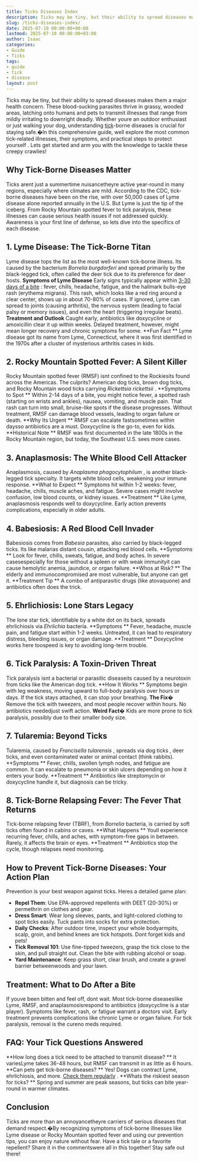 ```yaml
---
title: Ticks Diseases Index
description: Ticks may be tiny, but their ability to spread diseases makes them a major health concern. These blood-sucking parasites thrive in grassy, wooded areas,...
slug: /ticks-diseases-index/
date: 2025-07-10 00:00:00+00:00
lastmod: 2025-07-10 00:00:00+03:00
author: Isaac
categories:
- Guide
- Ticks
tags:
- guide
- tick
- disease
layout: post
---
```

Ticks may be tiny, but their ability to spread diseases makes them a major health concern. These blood-sucking parasites thrive in grassy, wooded areas, latching onto humans and pets to transmit illnesses that range from mildly irritating to downright deadly.
Whether youre an outdoor enthusiast or just walking your dog, understanding [tick](https://pestpolicy.com/how-long-do-ticks-live-on-humans/)-borne diseases is crucial for staying safe.�In this comprehensive guide, well explore the most common tick-related illnesses, their symptoms, and practical
steps to protect yourself
. Lets get started and arm you with the knowledge to tackle these creepy crawlies!
## Why Tick-Borne Diseases Matter
Ticks arent just a summertime nuisancetheyre active year-round in many regions, especially where climates are mild. According to the CDC, tick-borne diseases have been on the rise, with over 50,000 cases of Lyme disease alone reported annually in the U.S. But Lyme is just the tip of the iceberg.
From Rocky Mountain spotted fever to tick paralysis, these illnesses can cause serious health issues if not addressed quickly. Awareness is your first line of defense, so lets dive into the specifics of each disease.

## 1. Lyme Disease: The Tick-Borne Titan
Lyme disease tops the list as the most well-known tick-borne illness. Its caused by the bacterium
*Borrelia burgdorferi*
and spread primarily by the black-legged tick, often called the deer tick due to its preference for deer hosts.
**Symptoms of Lyme Disease**
Early signs typically appear within
[3-30 days of a bite](https://pestpolicy.com/how-long-do-ticks-live-on-humans/)
: fever, chills, headache, fatigue, and the hallmark bulls-eye rash (erythema migrans). This rash, which looks like a red ring around a clear center, shows up in about 70-80% of cases. If ignored, Lyme can spread to joints (causing arthritis), the nervous system (leading to facial palsy or memory issues), and even the heart (triggering irregular beats).
**Treatment and Outlook**
Caught early, antibiotics like doxycycline or amoxicillin clear it up within weeks. Delayed treatment, however, might mean longer recovery and chronic symptoms for some.
**Fun Fact **
Lyme disease got its name from Lyme, Connecticut, where it was first identified in the 1970s after a cluster of mysterious arthritis cases in kids.
## 2. Rocky Mountain Spotted Fever: A Silent Killer
Rocky Mountain spotted fever (RMSF) isnt confined to the Rockiesits found across the Americas. The culprits? American dog ticks, brown dog ticks, and Rocky Mountain wood ticks carrying
*Rickettsia rickettsii*
.
**Symptoms to Spot **
Within 2-14 days of a bite, you might notice fever, a spotted rash (starting on wrists and ankles), nausea, vomiting, and muscle pain. That rash can turn into small, bruise-like spots if the disease progresses. Without treatment, RMSF can damage blood vessels, leading to organ failure or death.
**Why Its Urgent **
RMSF can escalate fastsometimes within daysso antibiotics are a must. Doxycycline is the go-to, even for kids.
**Historical Note **
RMSF was first documented in the late 1800s in the Rocky Mountain region, but today, the Southeast U.S. sees more cases.
## 3. Anaplasmosis: The White Blood Cell Attacker
Anaplasmosis, caused by
*Anaplasma phagocytophilum*
, is another black-legged tick specialty. It targets white blood cells, weakening your immune response.
**What to Expect **
Symptoms hit within 1-2 weeks: fever, headache, chills, muscle aches, and fatigue. Severe cases might involve confusion, low blood counts, or kidney issues.
**Treatment **
Like Lyme, anaplasmosis responds well to doxycycline. Early action prevents complications, especially in older adults.
## 4. Babesiosis: A Red Blood Cell Invader
Babesiosis comes from
*Babesia*
parasites, also carried by black-legged ticks. Its like malarias distant cousin, attacking red blood cells.
**Symptoms **
Look for fever, chills, sweats, fatigue, and body aches. In severe casesespecially for those without a spleen or with weak immunityit can cause hemolytic anemia, jaundice, or organ failure.
**Whos at Risk? **
The elderly and immunocompromised are most vulnerable, but anyone can get it.
**Treatment Tip **
A combo of antiparasitic drugs (like atovaquone) and antibiotics often does the trick.
## 5. Ehrlichiosis: Lone Stars Legacy
The lone star tick, identifiable by a white dot on its back, spreads ehrlichiosis via
*Ehrlichia*
bacteria.
**Symptoms **
Fever, headache, muscle pain, and fatigue start within 1-2 weeks. Untreated, it can lead to respiratory distress, bleeding issues, or organ damage.
**Treatment **
Doxycycline works here toospeed is key to avoiding long-term trouble.
## 6. Tick Paralysis: A Toxin-Driven Threat
Tick paralysis isnt a bacterial or parasitic diseaseits caused by a neurotoxin from ticks like the American dog tick.
**How It Works **
Symptoms begin with leg weakness, moving upward to full-body paralysis over hours or days. If the tick stays attached, it can stop your breathing.
**The Fix�**
Remove the tick with tweezers, and most people recover within hours. No antibiotics neededjust swift action.
**Weird Fact�**
Kids are more prone to tick paralysis, possibly due to their smaller body size.
## 7. Tularemia: Beyond Ticks
Tularemia, caused by
*Francisella tularensis*
,
spreads via dog ticks
, deer ticks, and even contaminated water or animal contact (think rabbits).
**Symptoms **
Fever, chills, swollen lymph nodes, and fatigue are common. It can escalate to pneumonia or skin ulcers depending on how it enters your body.
**Treatment **
Antibiotics like streptomycin or doxycycline handle it, but diagnosis can be tricky.
## 8. Tick-Borne Relapsing Fever: The Fever That Returns
Tick-borne relapsing fever (TBRF), from
*Borrelia*
bacteria, is carried by soft ticks often found in cabins or caves.
**What Happens **
Youll experience recurring fever, chills, and aches, with symptom-free gaps in between. Rarely, it affects the brain or eyes.
**Treatment **
Antibiotics stop the cycle, though relapses need monitoring.
## How to Prevent Tick-Borne Diseases: Your Action Plan
Prevention is your best weapon against ticks. Heres a detailed game plan:
- **Repel Them**: Use EPA-approved repellents with DEET (20-30%) or permethrin on clothes and gear.
- **Dress Smart**: Wear long sleeves, pants, and light-colored clothing to spot ticks easily. Tuck pants into socks for extra protection.
- **Daily Checks**: After outdoor time, inspect your whole bodyarmpits, scalp, groin, and behind knees are tick hotspots. Dont forget kids and pets!
- **Tick Removal 101**: Use fine-tipped tweezers, grasp the tick close to the skin, and pull straight out. Clean the bite with rubbing alcohol or soap.
- **Yard Maintenance**: Keep grass short, clear brush, and create a gravel barrier betweenwoods and your lawn.
## Treatment: What to Do After a Bite
If youve been bitten and feel off, dont wait. Most tick-borne diseaseslike Lyme, RMSF, and anaplasmosisrespond to antibiotics (doxycycline is a star player).
Symptoms like fever, rash, or fatigue warrant a doctors visit. Early treatment prevents complications like chronic Lyme or organ failure. For tick paralysis, removal is the cureno meds required.
## FAQ: Your Tick Questions Answered
**How long does a tick need to be attached to transmit disease? **
It variesLyme takes 36-48 hours, but RMSF can transmit in as little as 6 hours.
**Can pets get tick-borne diseases? **
Yes! Dogs can contract Lyme, ehrlichiosis, and more.
[Check them regularly](https://pestpolicy.com/best-tick-collars-for-dogs/)
.
**Whats the riskiest season for ticks? **
Spring and summer are peak seasons, but ticks can bite year-round in warmer climates.
## Conclusion
Ticks are more than an annoyancetheyre carriers of serious diseases that demand respect.�By recognizing symptoms of tick-borne illnesses like Lyme disease or Rocky Mountain spotted fever and using our prevention tips, you can enjoy nature without fear.
Have a tick tale or a favorite repellent? Share it in the commentswere all in this together! Stay safe out there!